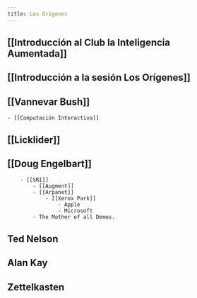 ```yaml
---
title: Los Orígenes
---
```


## [[Introducción al Club la Inteligencia Aumentada]]
## [[Introducción a la sesión Los Orígenes]]
## [[Vannevar Bush]]
    - [[Computación Interactiva]]
## [[Licklider]]
## [[Doug Engelbart]]
        - [[SRI]]
            - [[Augment]]
            - [[Arpanet]]
                - [[Xerox Park]] 
                    - Apple
                    - Microsoft
            - The Mother of all Demos.
## Ted Nelson
## Alan Kay
## Zettelkasten
